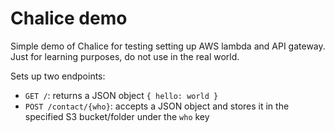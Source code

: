 # Chalice demo

Simple demo of Chalice for testing setting up AWS lambda and API gateway. Just for learning purposes, do not use in the real world. 

Sets up two endpoints:

- `GET /`: returns a JSON object `{ hello: world }`
- `POST /contact/{who}`: accepts a JSON object and stores it in the specified S3 bucket/folder under the `who` key

